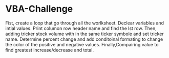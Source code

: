 # VBA-Challenge

Fist, create a loop that go through all the worlksheet. Declear variables and intial values. Print columon row header name and find the lst row. Then, adding tricker stock volume with in the same ticker symbole and set tricker name. Determine percent change and add conditoinal formating to change the color of the positive and negative values. Finally,Compairing value to find greatest increase/decrease and total. 

